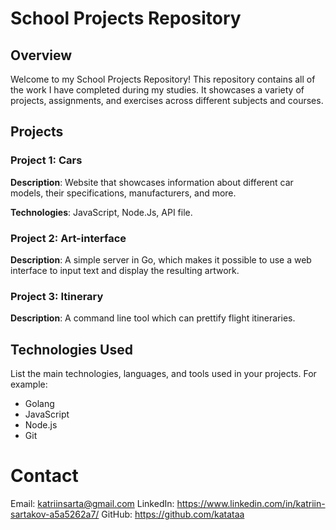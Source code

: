 # School Projects Repository

## Overview
Welcome to my School Projects Repository! This repository contains all of the work I have completed during my studies. It showcases a variety of projects, assignments, and exercises across different subjects and courses.


## Projects
### Project 1: Cars
**Description**: Website that showcases information about different car models, their specifications, manufacturers, and more.

**Technologies**: JavaScript, Node.Js, API file.


### Project 2: Art-interface
**Description**: A simple server in Go, which makes it possible to use a web interface to input text and display the resulting artwork.

### Project 3: Itinerary
**Description**: A command line tool which can prettify flight itineraries.


## Technologies Used
List the main technologies, languages, and tools used in your projects. For example:
- Golang
- JavaScript
- Node.js
- Git

# Contact
Email: katriinsarta@gmail.com
LinkedIn: https://www.linkedin.com/in/katriin-sartakov-a5a5262a7/
GitHub: https://github.com/katataa

